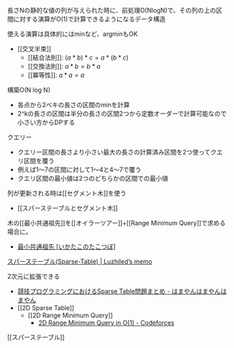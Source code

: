 
長さNの静的な値の列が与えられた時に、前処理O(NlogN)で、その列の上の区間に対する演算がO(1)で計算できるようになるデータ構造

使える演算は具体的にはminなど、argminもOK
- [[交叉半束]]
    - [[結合法則]]: $(a * b) * c = a * (b * c)$
    - [[交換法則]]: $a * b = b * a$
    - [[冪等性]]: $a * a = a$

構築O(N log N)
- 各点から2ベキの長さの区間のminを計算
- 2^kの長さの区間は半分の長さの区間2つから定数オーダーで計算可能なので小さい方からDPする

クエリー
- クエリー区間の長さより小さい最大の長さの計算済み区間を2つ使ってクエリ区間を覆う
- 例えば1〜7の区間に対して1〜4と4〜7で覆う
- クエリ区間の最小値は2つのどちらかの区間での最小値

列が更新される時は[[セグメント木]]を使う
- [[スパーステーブルとセグメント木]]

木の[[最小共通祖先]]を[[オイラーツアー]]+[[Range Minimum Query]]で求める場合に。
- [最小共通祖先 [いかたこのたこつぼ]](https://ikatakos.com/pot/programming_algorithm/graph_theory/lowest_common_ancestor)

[スパーステーブル(Sparse-Table) | Luzhiled’s memo](https://ei1333.github.io/luzhiled/snippets/structure/sparse-table.html)

2次元に拡張できる
- [競技プログラミングにおけるSparse Table問題まとめ - はまやんはまやんはまやん](https://www.hamayanhamayan.com/entry/2018/01/03/035508)
- [[2D Sparse Table]]
    - [[2D Range Minimum Query]]
        - [2D Range Minimum Query in O(1) - Codeforces](http://codeforces.com/blog/entry/45485)

[[スパーステーブル]]
